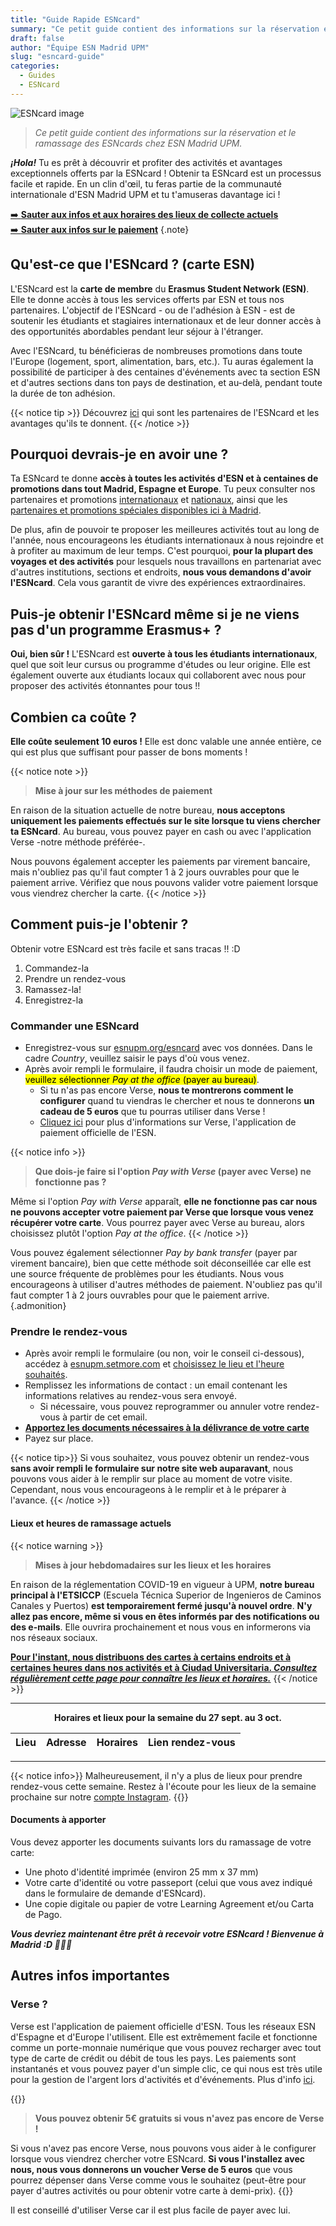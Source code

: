 ```yaml
---
title: "Guide Rapide ESNcard"
summary: "Ce petit guide contient des informations sur la réservation et le ramassage des ESNcards chez ESN Madrid UPM."
draft: false
author: "Équipe ESN Madrid UPM"
slug: "esncard-guide"
categories:
  - Guides
  - ESNcard
---
```


![ESNcard image](https://i.imgur.com/PYNXAUZ.png#center)

> *Ce petit guide contient des informations sur la réservation et le ramassage des ESNcards chez ESN Madrid UPM.*

***¡Hola!*** Tu es prêt à découvrir et profiter des activités et avantages exceptionnels offerts par la ESNcard ! Obtenir ta ESNcard est un processus facile et rapide. En un clin d'œil, tu feras partie de la communauté internationale d'ESN Madrid UPM et tu t'amuseras davantage ici !

[➡️  **Sauter aux infos et aux horaires des lieux de collecte actuels**](#current-pickup-locations-and-times)  
[➡️  **Sauter aux infos sur le paiement**](#ordering-your-esncard)
{.note}

## Qu'est-ce que l'ESNcard ? (carte ESN)

L'ESNcard est la **carte de membre** du **Erasmus Student Network (ESN)**. Elle te donne accès à tous les services offerts par ESN et tous nos partenaires. L'objectif de l'ESNcard - ou de l'adhésion à ESN - est de soutenir les étudiants et stagiaires internationaux et de leur donner accès à des opportunités abordables pendant leur séjour à l'étranger.

Avec l'ESNcard, tu bénéficieras de nombreuses promotions dans toute l'Europe (logement, sport, alimentation, bars, etc.). Tu auras également la possibilité de participer à des centaines d'événements avec ta section ESN et d'autres sections dans ton pays de destination, et au-delà, pendant toute la durée de ton adhésion.

{{< notice tip >}}
Découvrez [ici](https://esncard.org/) qui sont les partenaires de l'ESNcard et les avantages qu'ils te donnent.
{{< /notice >}}

## Pourquoi devrais-je en avoir une ?

Ta ESNcard te donne **accès à toutes les activités d'ESN et à centaines de promotions dans tout Madrid, Espagne et Europe**. Tu peux consulter nos partenaires et promotions [internationaux](https://www.esnupm.org/descuentosinternacionales) et [nationaux](https://www.esnupm.org/descuentosnacionales), ainsi que les [partenaires et promotions spéciales disponibles ici à Madrid](https://sites.google.com/view/esncard-madrid/).

De plus, afin de pouvoir te proposer les meilleures activités tout au long de l'année, nous encourageons les étudiants internationaux à nous rejoindre et à profiter au maximum de leur temps. C'est pourquoi, **pour la plupart des voyages et des activités** pour lesquels nous travaillons en partenariat avec d'autres institutions, sections et endroits, **nous vous demandons d'avoir l'ESNcard**. Cela vous garantit de vivre des expériences extraordinaires.

## Puis-je obtenir l'ESNcard même si je ne viens pas d'un programme Erasmus+ ?

**Oui, bien sûr !** L'ESNcard est **ouverte à tous les étudiants internationaux**, quel que soit leur cursus ou programme d'études ou leur origine. Elle est également ouverte aux étudiants locaux qui collaborent avec nous pour proposer des activités étonnantes pour tous !!

## Combien ca coûte ?

**Elle coûte seulement 10 euros !** Elle est donc valable une année entière, ce qui est plus que suffisant pour passer de bons moments !

{{< notice note >}}
> **Mise à jour sur les méthodes de paiement**

En raison de la situation actuelle de notre bureau, **nous acceptons uniquement les paiements effectués sur le site lorsque tu viens chercher ta ESNcard**. Au bureau, vous pouvez payer en cash ou avec l'application Verse -notre méthode préférée-.

Nous pouvons également accepter les paiements par virement bancaire, mais n'oubliez pas qu'il faut compter 1 à 2 jours ouvrables pour que le paiement arrive. Vérifiez que nous pouvons valider votre paiement lorsque vous viendrez chercher la carte.
{{< /notice >}}

## Comment puis-je l'obtenir ?

Obtenir votre ESNcard est très facile et sans tracas !! :D

1. Commandez-la
2. Prendre un rendez-vous
3. Ramassez-la!
4. Enregistrez-la

### Commander une ESNcard

* Enregistrez-vous sur [esnupm.org/esncard](esnupm.org/esncard) avec vos données. Dans le cadre *Country*, veuillez saisir le pays d'où vous venez.
* Après avoir rempli le formulaire, il faudra choisir un mode de paiement, <mark>veuillez sélectionner *Pay at the office* (payer au bureau)</mark>.
  * Si tu n'as pas encore Verse, **nous te montrerons comment le configurer** quand tu viendras le chercher et nous te donnerons **un cadeau de 5 euros** que tu pourras utiliser dans Verse !
  * [Cliquez ici](#verse-) pour plus d'informations sur Verse, l'application de paiement officielle de l'ESN.

{{< notice info >}}
> **Que dois-je faire si l'option *Pay with Verse* (payer avec Verse) ne fonctionne pas ?**

Même si l'option *Pay with Verse* apparaît, **elle ne fonctionne pas car nous ne pouvons accepter votre paiement par Verse que lorsque vous venez récupérer votre carte**. Vous pourrez payer avec Verse au bureau, alors choisissez plutôt l'option *Pay at the office*.
{{< /notice >}}

Vous pouvez également sélectionner *Pay by bank transfer* (payer par virement bancaire), bien que cette méthode soit déconseillée car elle est une source fréquente de problèmes pour les étudiants. Nous vous encourageons à utiliser d'autres méthodes de paiement. N'oubliez pas qu'il faut compter 1 à 2 jours ouvrables pour que le paiement arrive.
{.admonition}

### Prendre le rendez-vous

* Après avoir rempli le formulaire (ou non, voir le conseil ci-dessous), accédez à [esnupm.setmore.com](esnupm.setmore.com) et [choisissez le lieu et l'heure souhaités](#lieux-et-heures-de-ramassage-actuels).
* Remplissez les informations de contact : un email contenant les informations relatives au rendez-vous sera envoyé.
  * Si nécessaire, vous pouvez reprogrammer ou annuler votre rendez-vous à partir de cet email.
* [**Apportez les documents nécessaires à la délivrance de votre carte**](#documents-à-apporter)
* Payez sur place.

{{< notice tip>}}
Si vous souhaitez, vous pouvez obtenir un rendez-vous **sans avoir rempli le formulaire sur notre site web auparavant**, nous pouvons vous aider à le remplir sur place au moment de votre visite. Cependant, nous vous encourageons à le remplir et à le préparer à l'avance.
{{< /notice >}}

#### Lieux et heures de ramassage actuels

{{< notice warning >}}
> **Mises à jour hebdomadaires sur les lieux et les horaires**

En raison de la réglementation COVID-19 en vigueur à UPM, **notre bureau principal à l'ETSICCP** (Escuela Técnica Superior de Ingenieros de Caminos Canales y Puertos) **est temporairement fermé jusqu'à nouvel ordre**. **N'y allez pas encore, même si vous en êtes informés par des notifications ou des e-mails**. Elle ouvrira prochainement et nous vous en informerons via nos réseaux sociaux.

<u>**Pour l'instant, nous distribuons des cartes à certains endroits et à certaines heures dans nos activités et à Ciudad Universitaria. *Consultez régulièrement cette page pour connaître les lieux et horaires.***</u>
{{< /notice >}}

---
**<center>Horaires et lieux pour la semaine du 27 sept. au 3 oct.</center>**

Lieu | Adresse | Horaires | Lien rendez-vous
------ | ------ | ------ | ------
---
{{< notice info>}}
Malheureusement, il n'y a plus de lieux pour prendre rendez-vous cette semaine. Restez à l'écoute pour les lieux de la semaine prochaine sur notre [compte Instagram](https://instagram.com/esnupm).
{{</notice>}}

#### Documents à apporter

Vous devez apporter les documents suivants lors du ramassage de votre carte:

* Une photo d'identité imprimée (environ 25 mm x 37 mm)
* Votre carte d'identité ou votre passeport (celui que vous avez indiqué dans le formulaire de demande d'ESNcard).
* Une copie digitale ou papier de votre Learning Agreement et/ou Carta de Pago.

***Vous devriez maintenant être prêt à recevoir votre ESNcard ! Bienvenue à Madrid :D 🎉🎉🎉***

## Autres infos importantes

### Verse ?

Verse est l'application de paiement officielle d'ESN. Tous les réseaux ESN d'Espagne et d'Europe l'utilisent. Elle est extrêmement facile et fonctionne comme un porte-monnaie numérique que vous pouvez recharger avec tout type de carte de crédit ou débit de tous les pays. Les paiements sont instantanés et vous pouvez payer d'un simple clic, ce qui nous est très utile pour la gestion de l'argent lors d'activités et d'événements. Plus d'info [ici](https://verse.me/en/faq/).

{{<notice tip>}}
> **Vous pouvez obtenir 5€ gratuits si vous n'avez pas encore de Verse !**

Si vous n'avez pas encore Verse, nous pouvons vous aider à le configurer lorsque vous viendrez chercher votre ESNcard. **Si vous l'installez avec nous, nous vous donnerons un voucher Verse de 5 euros** que vous pourrez dépenser dans Verse comme vous le souhaitez (peut-être pour payer d'autres activités ou pour obtenir votre carte à demi-prix).
{{</notice>}}

Il est conseillé d'utiliser Verse car il est plus facile de payer avec lui.
